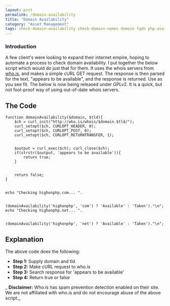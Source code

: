 ```yaml
---
layout: post
permalink: /domain-availability
title: "Domain Availability"
category: "Asset Management"
tags: check-domain-availability check-domain-names domain fqdn php-availability php-domain-checker tld top-level-domain validate-domain-names
---
```

### Introduction

A few client's were looking to expand their internet empire, hoping to automate a process to check domain availability. I put together the below script which would do just that for them. It uses the whois servers from [who.is](http://who.is "who.is"), and makes a simple cURL GET request. The response is then parsed for the text, "appears to be available", and the response is returned. Use as you see fit. The below is now being released under GPLv2. It is a quick, but not fool-proof way of using out-of-date whois servers.

## The Code

    function domainAvailability($domain, $tld){ 
        $ch = curl_init("http://who.is/whois/$domain.$tld/");
        curl_setopt($ch, CURLOPT_HEADER, 0);
        curl_setopt($ch, CURLOPT_POST, 0);
        curl_setopt($ch, CURLOPT_RETURNTRANSFER, 1);
    
    
        $output = curl_exec($ch); curl_close($ch);
        if(strstr($output, 'appears to be available')){ 
            return true; 
        } 
    
    
        return false; 
    } 
    
    
    echo "Checking highonphp.com... ". 
    
    
    (domainAvailability('highonphp', 'com') ? 'Available' : 'Taken')."\n"; echo "Checking highonphp.net... ". 
    
    
    (domainAvailability('highonphp', 'net') ? 'Available' : 'Taken')."\n";

## Explanation

The above code does the following:

- **Step 1:** Supply domain and tld
- **Step 2:** Make cURL request to who.is
- **Step 3:** Search response for 'appears to be available'
- **Step 4:** Return true or false

_ **Disclaimer:** Who.is has spam prevention detection enabled on their site. We are not affiliated with who.is and do not encourage abuse of the above script._

